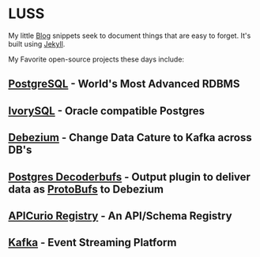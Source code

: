 # LUSS

My little [Blog](http://luss.io) snippets seek to document things that are easy to forget.  It's built using [Jekyll](https://jekyllrb.com).

My Favorite open-source projects these days include:

## [PostgreSQL](https://postgresql.org) - World's Most Advanced RDBMS
## [IvorySQL](https://ivorsql.org) - Oracle compatible Postgres

## [Debezium](https://debezium.io) - Change Data Cature to Kafka across DB's
## [Postgres Decoderbufs](https://github.com/debezium/postgres-decoderbufs) - Output plugin to deliver data as [ProtoBufs](https://protobuf.dev) to Debezium
## [APICurio Registry](https://apicurio.com) - An API/Schema Registry

## [Kafka](https://kafka.apache.org) - Event Streaming Platform
